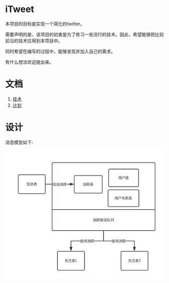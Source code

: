 # iTweet

本项目的目标是实现一个简化的twitter。

需要声明的是，该项目的初衷是为了练习一些流行的技术。因此，希望能够把比较前沿的技术应用到本项目中。

同时希望在编写的过程中，能够发现并加入自己的需求。

有什么想法欢迎提出来。

# 文档

1. [技术](技术.md)
2. [计划](计划.md)

# 设计

消息模型如下:

![消息模型](iTweet.png)

